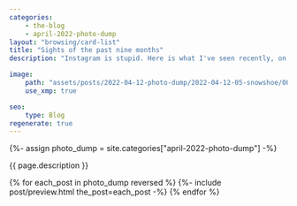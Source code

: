 ```yaml
---
categories:
    - the-blog
    - april-2022-photo-dump
layout: "browsing/card-list"
title: "Sights of the past nine months"
description: "Instagram is stupid. Here is what I've seen recently, on my very own website."

image:
    path: "assets/posts/2022-04-12-photo-dump/2022-04-12-05-snowshoe/006-lorax.jpeg"
    use_xmp: true

seo:
    type: Blog
regenerate: true
---
```


{%- assign photo_dump = site.categories["april-2022-photo-dump"] -%}

{{ page.description }}

{% for each_post in photo_dump reversed %}
    {%- include post/preview.html the_post=each_post -%}
{% endfor %}

